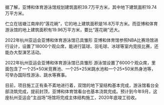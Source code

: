 据了解，亚博和体育游泳馆规划建筑面积39.7万平方米，其中地下建筑面积19.74万平方米。

伫立在钱塘江南岸的“莲花碗”，它的地上建筑面积是16.8万平方米。而亚博和体育游泳馆的地上建筑面积有19.96万平方米，要比“莲花碗”还大。

2022年杭州亚运会亚博和体育游泳馆已具雏形
亚博和体育馆参照NBA比赛场馆进行设计，设置了18000个观众席，能进行篮球、羽毛球、冰球等室内竞技比赛，还能办大型演艺活动。

2022年杭州亚运会亚博和体育游泳馆已具雏形
游泳馆设置了6000个观众席，里面包含了一个25×50米竞赛池、一个25×25米跳水池和一个25×50米热身池等，可举办国际性游泳、跳水等赛事。

目前，项目施工正有条不紊地进行着，双馆的地下室结构基本完成，游泳馆看台全部浇筑完成，提前封顶，亚博和体育馆看台也基本浇筑完成。预计到今年9月，这座杭州亚运会“主战场”场馆将完成主体结构施工，2020年底竣工验收。